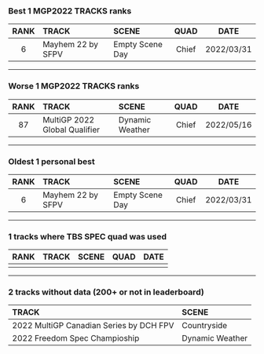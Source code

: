 ### Best 1 MGP2022 TRACKS ranks
|RANK|TRACK|SCENE|QUAD|DATE|
|:---:|:---|:---|:---:|:---:|
|6|Mayhem 22 by SFPV|Empty Scene Day|Chief|2022/03/31|
---
### Worse 1 MGP2022 TRACKS ranks
|RANK|TRACK|SCENE|QUAD|DATE|
|:---:|:---|:---|:---:|:---:|
|87|MultiGP 2022 Global Qualifier|Dynamic Weather|Chief|2022/05/16|
---
### Oldest 1 personal best
|RANK|TRACK|SCENE|QUAD|DATE|
|:---:|:---|:---|:---:|:---:|
|6|Mayhem 22 by SFPV|Empty Scene Day|Chief|2022/03/31|
---
### 1 tracks where TBS SPEC quad was used
|RANK|TRACK|SCENE|QUAD|DATE|
|:---:|:---|:---|:---:|:---:|
||||||
---
### 2 tracks without data (200+ or not in leaderboard)
|TRACK|SCENE|
|:---|:---|
|2022 MultiGP Canadian Series by DCH FPV|Countryside|
|2022 Freedom Spec Champioship|Dynamic Weather|
